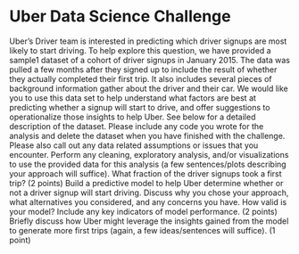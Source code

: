 # Uber Data Science Challenge

Uber’s Driver team is interested in predicting which driver signups are most likely to start driving. To help explore this question, we have provided a sample1 dataset of a cohort of driver signups in January 2015. The data was pulled a few months after they signed up to include the result of whether they actually completed their first trip. It also includes several pieces of background information gather about the driver and their car. We would like you to use this data set to help understand what factors are best at predicting whether a signup will start to drive, and offer suggestions to operationalize those insights to help Uber. See below for a detailed description of the dataset. Please include any code you wrote for the analysis and delete the dataset when you have finished with the challenge. Please also call out any data related assumptions or issues that you encounter.
Perform any cleaning, exploratory analysis, and/or visualizations to use the provided data for this analysis (a few sentences/plots describing your approach will suffice). What fraction of the driver signups took a first trip? (2 points)
Build a predictive model to help Uber determine whether or not a driver signup will start driving. Discuss why you chose your approach, what alternatives you considered, and any concerns you have. How valid is your model? Include any key indicators of model performance. (2 points)
Briefly discuss how Uber might leverage the insights gained from the model to generate more first trips (again, a few ideas/sentences will suffice). (1 point)
